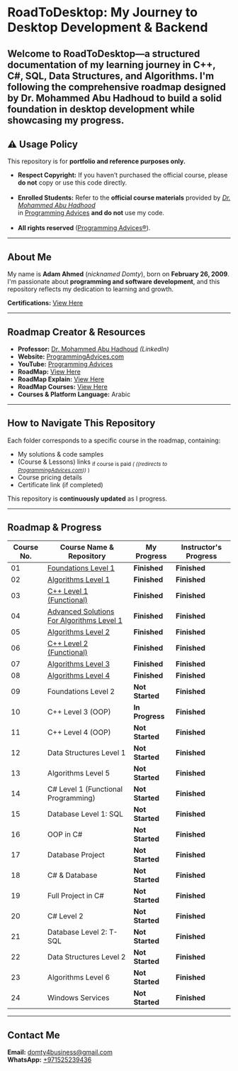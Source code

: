 # RoadToDesktop: My Journey to Desktop Development & Backend

Welcome to **RoadToDesktop**—a structured documentation of my learning journey in **C++, C#, SQL, Data Structures, and Algorithms**. I'm following the comprehensive roadmap designed by **Dr. Mohammed Abu Hadhoud** to build a solid foundation in **desktop development** while showcasing my progress.
---
## ⚠ Usage Policy

This repository is for **portfolio and reference purposes only.**

 - **Respect Copyright:** If you haven’t purchased the official course, please **do not** copy or use this code directly. <br> <br>
 - **Enrolled Students:** Refer to the **official course materials** provided by *[Dr. Mohammed Abu Hadhood](https://jo.linkedin.com/in/abuhadhoud)* <br>in [Programming Advices](https://www.ProgrammingAdvices.com) **and do not** use my code. <br> <br>
 - **All rights reserved** ([Programming Advices®](https://www.ProgrammingAdvices.com)).

---

## About Me

My name is **Adam Ahmed** (*nicknamed Domty*), born on **February 26, 2009**. I'm passionate about **programming and software development**, and this repository reflects my dedication to learning and growth.

**Certifications:** [View Here](./0.%20My%20Certifications)

---

## Roadmap Creator & Resources

- **Professor:** [Dr. Mohammed Abu Hadhoud](https://www.linkedin.com/in/abuhadhoud/) *(LinkedIn)*
- **Website:** [ProgrammingAdvices.com](https://www.programmingadvices.com)
- **YouTube:** [Programming Advices](https://www.youtube.com/@ProgrammingAdvices)
- **RoadMap:** [View Here](https://cdn.fs.teachablecdn.com/vQwPc0bSvSVEaPKkxodz)
- **RoadMap Explain:** [View Here](https://www.youtube.com/playlist?list=PL3X--QIIK-OGwRuUuCGnZowsYzj3DxfdF)
- **RoadMap Courses:** [View Here](https://programmingadvices.com/courses)
- **Courses & Platform Language:** Arabic

---

## How to Navigate This Repository

Each folder corresponds to a specific course in the roadmap, containing:
- My solutions & code samples
- (Course & Lessons) links <sub> if course is paid *( ((redirects to [ProgrammingAdvices.com](https://www.programmingadvices.com)))* )</sub>
- Course pricing details
- Certificate link (if completed)

This repository is **continuously updated** as I progress.

---

## Roadmap & Progress

| Course No.  | Course Name & Repository | My Progress | Instructor's Progress |
|----|--------------------------------------------------|-------------|----------------------|
| 01 | [Foundations Level 1](./01.%20Foundations%20Level%201) | **Finished** | **Finished** |
| 02 | [Algorithms Level 1](./02.%20Algorithms%20Level%201) | **Finished** | **Finished** |
| 03 | [C++ Level 1 (Functional)](./03.%20C++%20LEVEL%201%20(FUNCTIONS%20PROGRAMMING)) | **Finished** | **Finished** |
| 04 | [Advanced Solutions For Algorithms Level 1](./04.%20Advanced%20Solutions%20For%20Algorithms%20Level%201) | **Finished** | **Finished** |
| 05 | [Algorithms Level 2](./05.%20Algorithms%20Level%202) | **Finished** | **Finished** |
| 06 | [C++ Level 2 (Functional)](./06.%20C++%20Level%202%20(FUNCTIONS%20PROGRAMMING)) | **Finished** | **Finished** |
| 07 | [Algorithms Level 3](./07.%20Algorithms%20Level%203) | **Finished** | **Finished** |
| 08 | [Algorithms Level 4](./08.%20Algorithms%20Level%204) | **Finished** | **Finished** |
| 09 | Foundations Level 2 | **Not Started** | **Finished** |
| 10 | C++ Level 3 (OOP) | **In Progress** | **Finished** |
| 11 | C++ Level 4 (OOP) | **Not Started** | **Finished** |
| 12 | Data Structures Level 1 | **Not Started** | **Finished** |
| 13 | Algorithms Level 5 | **Not Started** | **Finished** |
| 14 | C# Level 1 (Functional Programming) | **Not Started** | **Finished** |
| 15 | Database Level 1: SQL | **Not Started** | **Finished** |
| 16 | OOP in C# | **Not Started** | **Finished** |
| 17 | Database Project | **Not Started** | **Finished** |
| 18 | C# & Database | **Not Started** | **Finished** |
| 19 | Full Project in C# | **Not Started** | **Finished** |
| 20 | C# Level 2 | **Not Started** | **Finished** |
| 21 | Database Level 2: T-SQL | **Not Started** | **Finished** |
| 22 | Data Structures Level 2 | **Not Started** | **Finished** |
| 23 | Algorithms Level 6 | **Not Started** | **Finished** |
| 24 | Windows Services | **Not Started** | **Finished** |

---

## Contact Me

**Email:** domty4business@gmail.com  
**WhatsApp:** [+971525239436](https://wa.me/+971525239436)


